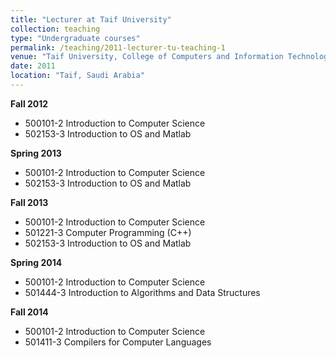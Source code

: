 ```yaml
---
title: "Lecturer at Taif University"
collection: teaching
type: "Undergraduate courses"
permalink: /teaching/2011-lecturer-tu-teaching-1
venue: "Taif University, College of Computers and Information Technology"
date: 2011
location: "Taif, Saudi Arabia"
---
```


**Fall 2012**
  - 500101-2 Introduction to Computer Science
  - 502153-3 Introduction to OS and Matlab

**Spring 2013**
  - 500101-2 Introduction to Computer Science
  - 502153-3 Introduction to OS and Matlab

**Fall 2013**
  - 500101-2 Introduction to Computer Science
  - 501221-3 Computer Programming (C++)
  - 502153-3 Introduction to OS and Matlab

**Spring 2014**
  - 500101-2 Introduction to Computer Science
  - 501444-3 Introduction to Algorithms and Data
Structures

**Fall 2014**
  - 500101-2 Introduction to Computer Science
  - 501411-3 Compilers for Computer Languages
